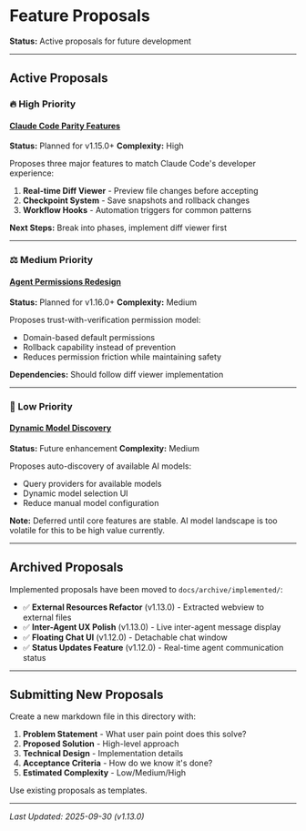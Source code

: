 # Feature Proposals

**Status:** Active proposals for future development

---

## Active Proposals

### 🔥 High Priority

#### [Claude Code Parity Features](CLAUDE_CODE_PARITY_FEATURES.md)
**Status:** Planned for v1.15.0+
**Complexity:** High

Proposes three major features to match Claude Code's developer experience:
1. **Real-time Diff Viewer** - Preview file changes before accepting
2. **Checkpoint System** - Save snapshots and rollback changes
3. **Workflow Hooks** - Automation triggers for common patterns

**Next Steps:** Break into phases, implement diff viewer first

---

### ⚖️ Medium Priority

#### [Agent Permissions Redesign](AGENT_PERMISSIONS_PROPOSAL.md)
**Status:** Planned for v1.16.0+
**Complexity:** Medium

Proposes trust-with-verification permission model:
- Domain-based default permissions
- Rollback capability instead of prevention
- Reduces permission friction while maintaining safety

**Dependencies:** Should follow diff viewer implementation

---

### 🌟 Low Priority

#### [Dynamic Model Discovery](DYNAMIC_MODEL_DISCOVERY_PROPOSAL.md)
**Status:** Future enhancement
**Complexity:** Medium

Proposes auto-discovery of available AI models:
- Query providers for available models
- Dynamic model selection UI
- Reduce manual model configuration

**Note:** Deferred until core features are stable. AI model landscape is too volatile for this to be high value currently.

---

## Archived Proposals

Implemented proposals have been moved to `docs/archive/implemented/`:

- ✅ **External Resources Refactor** (v1.13.0) - Extracted webview to external files
- ✅ **Inter-Agent UX Polish** (v1.13.0) - Live inter-agent message display
- ✅ **Floating Chat UI** (v1.12.0) - Detachable chat window
- ✅ **Status Updates Feature** (v1.12.0) - Real-time agent communication status

---

## Submitting New Proposals

Create a new markdown file in this directory with:
1. **Problem Statement** - What user pain point does this solve?
2. **Proposed Solution** - High-level approach
3. **Technical Design** - Implementation details
4. **Acceptance Criteria** - How do we know it's done?
5. **Estimated Complexity** - Low/Medium/High

Use existing proposals as templates.

---

*Last Updated: 2025-09-30 (v1.13.0)*
